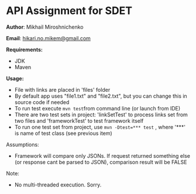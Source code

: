 # API Assignment for SDET

**Author**: Mikhail Miroshnichenko

**Email**: hikari.no.mikem@gmail.com


**Requirements:**
- JDK
- Maven

**Usage:**
- File with links are placed in 'files' folder
- By default app uses "file1.txt" and "file2.txt", but you can change this in source code if needed
- To run test execute `mvn test`from command line (or launch from IDE)
- There are two test sets in project: 'linkSetTest' to process links set from two files and 'frameworkTest' to test framework itself
- To run one test set from project, use `mvn -Dtest=*** test` , where '***' is name of test class (see previous item)

Assumptions:
- Framework will compare only JSONs. If request returned something else (or response cant be parsed to JSON), comparison result will be FALSE

Note:
- No multi-threaded execution. Sorry.